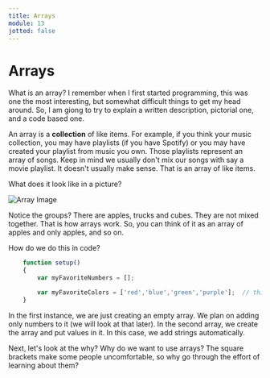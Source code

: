 ```yaml
---
title: Arrays
module: 13
jotted: false
---
```


# Arrays

What is an array?  I remember when I first started programming, this was one the most interesting, but somewhat difficult things to get my head around.  So, I am giong to try to explain a written description, pictorial one, and a code based one.

An array is a **collection** of like items.  For example, if you think your music collection, you may have playlists (if you have Spotify) or you may have created your playlist from music you own. Those playlists represent an array of songs. Keep in mind we usually don't mix our songs with say a movie playlist.  It doesn't usually make sense.  That is an array of like items.

What does it look like in a picture?

![Array Image](../img/arrays.png)

Notice the groups?  There are apples, trucks and cubes.  They are not mixed together. That is how arrays work. So, you can think of it as an array of apples and only apples, and so on.

How do we do this in code?

```js
    function setup()
    {
        var myFavoriteNumbers = []; 

        var myFavoriteColors = ['red','blue','green','purple'];  // this an array of strings
    }
```

In the first instance, we are just creating an empty array.  We plan on adding only numbers to it (we will look at that later).  In the second array, we create the array and put values in it.  In this case, we add strings automatically.

Next, let's look at the why?  Why do we want to use arrays?  The square brackets make some people uncomfortable, so why go through the effort of learning about them?